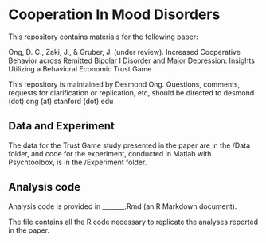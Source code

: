 # Cooperation In Mood Disorders

This repository contains materials for the following paper:

Ong, D. C., Zaki, J., & Gruber, J. (under review). Increased Cooperative Behavior across Remitted Bipolar I Disorder and Major Depression: Insights Utilizing a Behavioral Economic Trust Game 

This repository is maintained by Desmond Ong. Questions, comments, requests for clarification or replication, etc, should be directed to desmond (dot) ong (at) stanford (dot) edu

## Data and Experiment

The data for the Trust Game study presented in the paper are in the /Data folder, and code for the experiment, conducted in Matlab with Psychtoolbox, is in the /Experiment folder.

## Analysis code

Analysis code is provided in _______.Rmd (an R Markdown document).

The file contains all the R code necessary to replicate the analyses reported in the paper.
